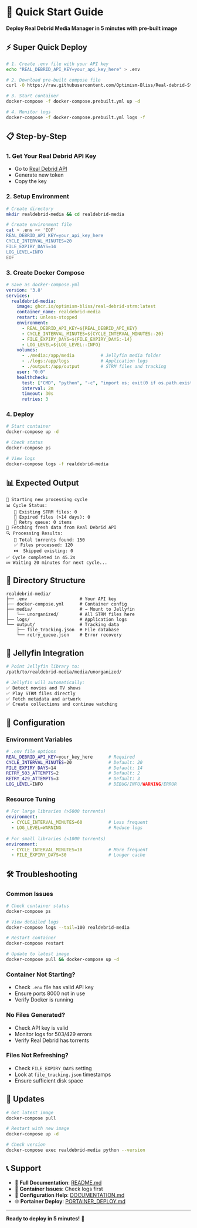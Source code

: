 # 🚀 Quick Start Guide

**Deploy Real Debrid Media Manager in 5 minutes with pre-built image**

## ⚡ Super Quick Deploy

```bash
# 1. Create .env file with your API key
echo "REAL_DEBRID_API_KEY=your_api_key_here" > .env

# 2. Download pre-built compose file
curl -O https://raw.githubusercontent.com/Optimism-Bliss/Real-debrid-Strm/main/docker-compose.prebuilt.yml

# 3. Start container
docker-compose -f docker-compose.prebuilt.yml up -d

# 4. Monitor logs
docker-compose -f docker-compose.prebuilt.yml logs -f
```

## 📋 Step-by-Step

### 1. **Get Your Real Debrid API Key**
- Go to [Real Debrid API](https://real-debrid.com/apitoken)
- Generate new token
- Copy the key

### 2. **Setup Environment**
```bash
# Create directory
mkdir realdebrid-media && cd realdebrid-media

# Create environment file
cat > .env << 'EOF'
REAL_DEBRID_API_KEY=your_api_key_here
CYCLE_INTERVAL_MINUTES=20
FILE_EXPIRY_DAYS=14
LOG_LEVEL=INFO
EOF
```

### 3. **Create Docker Compose**
```yaml
# Save as docker-compose.yml
version: '3.8'
services:
  realdebrid-media:
    image: ghcr.io/optimism-bliss/real-debrid-strm:latest
    container_name: realdebrid-media
    restart: unless-stopped
    environment:
      - REAL_DEBRID_API_KEY=${REAL_DEBRID_API_KEY}
      - CYCLE_INTERVAL_MINUTES=${CYCLE_INTERVAL_MINUTES:-20}
      - FILE_EXPIRY_DAYS=${FILE_EXPIRY_DAYS:-14}
      - LOG_LEVEL=${LOG_LEVEL:-INFO}
    volumes:
      - ./media:/app/media          # Jellyfin media folder
      - ./logs:/app/logs            # Application logs
      - ./output:/app/output        # STRM files and tracking
    user: "0:0"
    healthcheck:
      test: ["CMD", "python", "-c", "import os; exit(0 if os.path.exists('/app/logs') else 1)"]
      interval: 2m
      timeout: 30s
      retries: 3
```

### 4. **Deploy**
```bash
# Start container
docker-compose up -d

# Check status
docker-compose ps

# View logs
docker-compose logs -f realdebrid-media
```

## 📊 Expected Output

```
🔄 Starting new processing cycle
📊 Cycle Status:
   📁 Existing STRM files: 0
   📅 Expired files (>14 days): 0
   🔄 Retry queue: 0 items
📡 Fetching fresh data from Real Debrid API
🔍 Processing Results:
   📂 Total torrents found: 150
   ✅ Files processed: 120
   ⏭️  Skipped existing: 0
✅ Cycle completed in 45.2s
💤 Waiting 20 minutes for next cycle...
```

## 📁 Directory Structure

```
realdebrid-media/
├── .env                    # Your API key
├── docker-compose.yml      # Container config
├── media/                  # → Mount to Jellyfin
│   └── unorganized/        # All STRM files here
├── logs/                   # Application logs
└── output/                 # Tracking data
    ├── file_tracking.json  # File database
    └── retry_queue.json    # Error recovery
```

## 🎯 Jellyfin Integration

```bash
# Point Jellyfin library to:
/path/to/realdebrid-media/media/unorganized/

# Jellyfin will automatically:
✅ Detect movies and TV shows
✅ Play STRM files directly
✅ Fetch metadata and artwork
✅ Create collections and continue watching
```

## 🔧 Configuration

### Environment Variables
```bash
# .env file options
REAL_DEBRID_API_KEY=your_key_here      # Required
CYCLE_INTERVAL_MINUTES=20              # Default: 20
FILE_EXPIRY_DAYS=14                    # Default: 14
RETRY_503_ATTEMPTS=2                   # Default: 2
RETRY_429_ATTEMPTS=3                   # Default: 3
LOG_LEVEL=INFO                         # DEBUG/INFO/WARNING/ERROR
```

### Resource Tuning
```yaml
# For large libraries (>5000 torrents)
environment:
  - CYCLE_INTERVAL_MINUTES=60          # Less frequent
  - LOG_LEVEL=WARNING                  # Reduce logs
  
# For small libraries (<1000 torrents)  
environment:
  - CYCLE_INTERVAL_MINUTES=10          # More frequent
  - FILE_EXPIRY_DAYS=30                # Longer cache
```

## 🛠️ Troubleshooting

### Common Issues
```bash
# Check container status
docker-compose ps

# View detailed logs
docker-compose logs --tail=100 realdebrid-media

# Restart container
docker-compose restart

# Update to latest image
docker-compose pull && docker-compose up -d
```

### Container Not Starting?
- Check `.env` file has valid API key
- Ensure ports 8000 not in use
- Verify Docker is running

### No Files Generated?
- Check API key is valid
- Monitor logs for 503/429 errors
- Verify Real Debrid has torrents

### Files Not Refreshing?
- Check `FILE_EXPIRY_DAYS` setting
- Look at `file_tracking.json` timestamps
- Ensure sufficient disk space

## 🔄 Updates

```bash
# Get latest image
docker-compose pull

# Restart with new image
docker-compose up -d

# Check version
docker-compose exec realdebrid-media python --version
```

## 📞 Support

- 📖 **Full Documentation**: [README.md](README.md)
- 🐳 **Container Issues**: Check logs first
- 🔧 **Configuration Help**: [DOCUMENTATION.md](DOCUMENTATION.md)
- 🌐 **Portainer Deploy**: [PORTAINER_DEPLOY.md](PORTAINER_DEPLOY.md)

---

**Ready to deploy in 5 minutes!** 🎉 